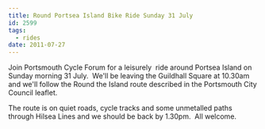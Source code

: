 ```yaml
---
title: Round Portsea Island Bike Ride Sunday 31 July
id: 2599
tags:
  - rides
date: 2011-07-27
---
```


Join Portsmouth Cycle Forum for a leisurely  ride around Portsea Island on Sunday morning 31 July.  We'll be leaving the Guildhall Square at 10.30am and we'll follow the Round the Island route described in the Portsmouth City Council leaflet.

The route is on quiet roads, cycle tracks and some unmetalled paths through Hilsea Lines and we should be back by 1.30pm.  All welcome.
